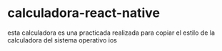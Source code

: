 # calculadora-react-native


esta calculadora es una practicada realizada para copiar el estilo de la calculadora del sistema operativo ios
